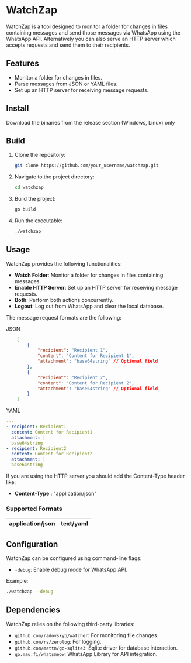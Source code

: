 # WatchZap

WatchZap is a tool designed to monitor a folder for changes in files containing messages and send those messages via WhatsApp using the WhatsApp API. Alternatively
you can also serve an HTTP server which accepts requests and send them to their recipients.

## Features

- Monitor a folder for changes in files.
- Parse messages from JSON or YAML files.
- Set up an HTTP server for receiving message requests.

## Install

Download the binaries from the release section (Windows, Linux) only

## Build

1. Clone the repository:

   ```bash
   git clone https://github.com/your_username/watchzap.git
   ```

2. Navigate to the project directory:

   ```bash
   cd watchzap
   ```

3. Build the project:

   ```bash
   go build
   ```

4. Run the executable:

   ```bash
   ./watchzap
   ```

## Usage

WatchZap provides the following functionalities:

- **Watch Folder**: Monitor a folder for changes in files containing messages.
- **Enable HTTP Server**: Set up an HTTP server for receiving message requests.
- **Both**: Perform both actions concurrently.
- **Logout**: Log out from WhatsApp and clear the local database.

The message request formats are the following:

JSON

```JSON
    [
        {
            "recipient": "Recipient 1",
            "content": "Content for Recipient 1",
            "attachment": "base64string" // Optional field
        },
        {
            "recipient": "Recipient 2",
            "content": "Content for Recipient 2",
            "attachment": "base64string" // Optional field
        }
    ]
```

YAML

```YAML
---
- recipient: Recipient1
  content: Content for Recipient1
  attachment: |
  base64string
- recipient: Recipient2
  content: Content for Recipient2
  attachment: |
  base64string
```

If you are using the HTTP server you should add the Content-Type header like:

* **Content-Type**
: "application/json"

### Supported Formats

|application/json | text/yaml |
|-----------------|-----------|

## Configuration

WatchZap can be configured using command-line flags:

- `-debug`: Enable debug mode for WhatsApp API.

Example:

```bash
./watchzap --debug
```

## Dependencies

WatchZap relies on the following third-party libraries:

- `github.com/radovskyb/watcher`: For monitoring file changes.
- `github.com/rs/zerolog`: For logging.
- `github.com/mattn/go-sqlite3`: Sqlite driver for database interaction.
- `go.mau.fi/whatsmeow`: WhatsApp Library for API integration.

